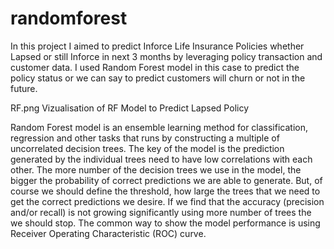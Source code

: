 # randomforest

In this project I aimed to predict Inforce Life Insurance Policies whether Lapsed or still Inforce in next 3 months by leveraging policy transaction and customer data. I used Random Forest model in this case to predict the policy status or we can say to predict customers will churn or not in the future.

RF.png
Vizualisation of RF Model to Predict Lapsed Policy

Random Forest model is an ensemble learning method for classification, regression and other tasks that runs by constructing a multiple of uncorrelated decision trees. The key of the model is the prediction generated by the individual trees need to have low correlations with each other. The more number of the decision trees we use in the model, the bigger the probability of correct predictions we are able to generate. But, of course we should define the threshold, how large the trees that we need to get the correct predictions we desire. If we find that the accuracy (precision and/or recall) is not growing significantly using more number of trees the we should stop. The common way to show the model performance is using Receiver Operating Characteristic (ROC) curve.
